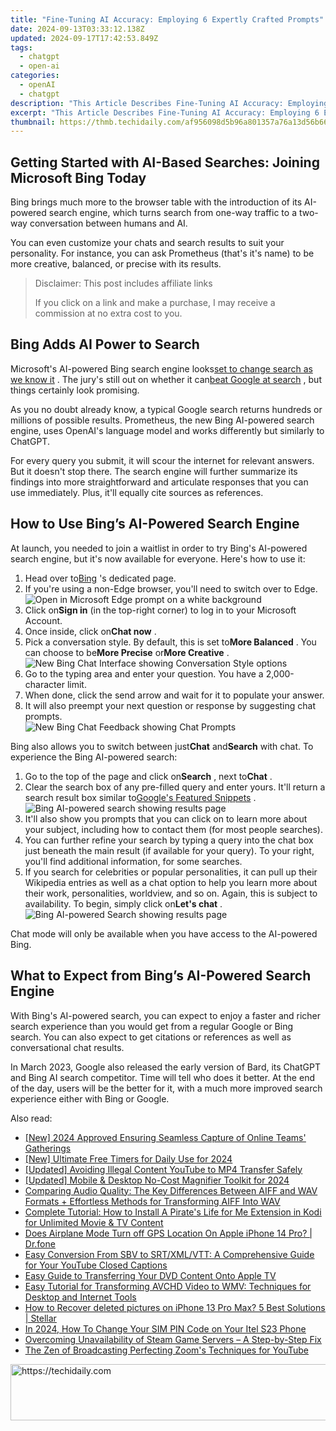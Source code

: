 ```yaml
---
title: "Fine-Tuning AI Accuracy: Employing 6 Expertly Crafted Prompts"
date: 2024-09-13T03:33:12.138Z
updated: 2024-09-17T17:42:53.849Z
tags:
  - chatgpt
  - open-ai
categories:
  - openAI
  - chatgpt
description: "This Article Describes Fine-Tuning AI Accuracy: Employing 6 Expertly Crafted Prompts"
excerpt: "This Article Describes Fine-Tuning AI Accuracy: Employing 6 Expertly Crafted Prompts"
thumbnail: https://thmb.techidaily.com/af956098d5b96a801357a76a13d56b662de68774c389334d69f7a5956a829c6f.jpg
---
```


## Getting Started with AI-Based Searches: Joining Microsoft Bing Today

 Bing brings much more to the browser table with the introduction of its AI-powered search engine, which turns search from one-way traffic to a two-way conversation between humans and AI.

 You can even customize your chats and search results to suit your personality. For instance, you can ask Prometheus (that's it's name) to be more creative, balanced, or precise with its results.

>  Disclaimer: This post includes affiliate links
>
>  If you click on a link and make a purchase, I may receive a commission at no extra cost to you.
>

## Bing Adds AI Power to Search

 Microsoft's AI-powered Bing search engine looks[set to change search as we know it](https://www.makeuseof.com/how-bing-ai-powered-change-search-experience/) . The jury's still out on whether it can[beat Google at search](https://www.makeuseof.com/bing-ai-powered-beat-google-search/) , but things certainly look promising.

 As you no doubt already know, a typical Google search returns hundreds or millions of possible results. Prometheus, the new Bing AI-powered search engine, uses OpenAI's language model and works differently but similarly to ChatGPT.

 For every query you submit, it will scour the internet for relevant answers. But it doesn't stop there. The search engine will further summarize its findings into more straightforward and articulate responses that you can use immediately. Plus, it'll equally cite sources as references.

## How to Use Bing’s AI-Powered Search Engine

 At launch, you needed to join a waitlist in order to try Bing's AI-powered search engine, but it's now available for everyone. Here's how to use it:

1. Head over to[Bing](https://www.bing.com/new?form=MY029I&OCID=MY029I) 's dedicated page.
2. If you're using a non-Edge browser, you'll need to switch over to Edge.  
![Open in Microsoft Edge prompt on a white background](https://static1.makeuseofimages.com/wordpress/wp-content/uploads/2023/05/open-in-microsoft-edge.jpg)
3. Click on**Sign in** (in the top-right corner) to log in to your Microsoft Account.
4. Once inside, click on**Chat now** .
5. Pick a conversation style. By default, this is set to**More Balanced** . You can choose to be**More Precise** or**More Creative** .  
![New Bing Chat Interface showing Conversation Style options](https://static1.makeuseofimages.com/wordpress/wp-content/uploads/2023/05/new-bing-chat-interface.jpg)
6. Go to the typing area and enter your question. You have a 2,000-character limit.
7. When done, click the send arrow and wait for it to populate your answer.
8. It will also preempt your next question or response by suggesting chat prompts.  
![New Bing Chat Feedback showing Chat Prompts](https://static1.makeuseofimages.com/wordpress/wp-content/uploads/2023/05/new-bing-chat-feedback.jpg)

 Bing also allows you to switch between just**Chat** and**Search** with chat. To experience the Bing AI-powered search:

1. Go to the top of the page and click on**Search** , next to**Chat** .
2. Clear the search box of any pre-filled query and enter yours. It'll return a search result box similar to[Google's Featured Snippets](https://www.makeuseof.com/what-are-google-featured-snippets/) .  
![Bing AI-powered search showing results page](https://static1.makeuseofimages.com/wordpress/wp-content/uploads/2023/05/bing-ai-powered-search-results.jpg)
3. It'll also show you prompts that you can click on to learn more about your subject, including how to contact them (for most people searches).
4. You can further refine your search by typing a query into the chat box just beneath the main result (if available for your query). To your right, you'll find additional information, for some searches.
5. If you search for celebrities or popular personalities, it can pull up their Wikipedia entries as well as a chat option to help you learn more about their work, personalities, worldview, and so on. Again, this is subject to availability. To begin, simply click on**Let's chat** .  
![Bing AI-powered Search showing results page](https://static1.makeuseofimages.com/wordpress/wp-content/uploads/2023/05/new-bing-search-with-ai.jpg)

 Chat mode will only be available when you have access to the AI-powered Bing.

## What to Expect from Bing’s AI-Powered Search Engine

 With Bing's AI-powered search, you can expect to enjoy a faster and richer search experience than you would get from a regular Google or Bing search. You can also expect to get citations or references as well as conversational chat results.

 In March 2023, Google also released the early version of Bard, its ChatGPT and Bing AI search competitor. Time will tell who does it better. At the end of the day, users will be the better for it, with a much more improved search experience either with Bing or Google.

<ins class="adsbygoogle"
     style="display:block"
     data-ad-format="autorelaxed"
     data-ad-client="ca-pub-7571918770474297"
     data-ad-slot="1223367746"></ins>

<ins class="adsbygoogle"
     style="display:block"
     data-ad-client="ca-pub-7571918770474297"
     data-ad-slot="8358498916"
     data-ad-format="auto"
     data-full-width-responsive="true"></ins>

<span class="atpl-alsoreadstyle">Also read:</span>
<div><ul>
<li><a href="https://remote-screen-capture.techidaily.com/new-2024-approved-ensuring-seamless-capture-of-online-teams-gatherings/"><u>[New] 2024 Approved Ensuring Seamless Capture of Online Teams' Gatherings</u></a></li>
<li><a href="https://fox-info.techidaily.com/new-ultimate-free-timers-for-daily-use-for-2024/"><u>[New] Ultimate Free Timers for Daily Use for 2024</u></a></li>
<li><a href="https://youtube-sure.techidaily.com/ed-avoiding-illegal-content-youtube-to-mp4-transfer-safely/"><u>[Updated] Avoiding Illegal Content YouTube to MP4 Transfer Safely</u></a></li>
<li><a href="https://vp-tips.techidaily.com/updated-mobile-and-desktop-no-cost-magnifier-toolkit-for-2024/"><u>[Updated] Mobile & Desktop No-Cost Magnifier Toolkit for 2024</u></a></li>
<li><a href="https://tech-hub.techidaily.com/comparing-audio-quality-the-key-differences-between-aiff-and-wav-formats-plus-effortless-methods-for-transforming-aiff-into-wav/"><u>Comparing Audio Quality: The Key Differences Between AIFF and WAV Formats + Effortless Methods for Transforming AIFF Into WAV</u></a></li>
<li><a href="https://tech-hub.techidaily.com/complete-tutorial-how-to-install-a-pirates-life-for-me-extension-in-kodi-for-unlimited-movie-and-tv-content/"><u>Complete Tutorial: How to Install A Pirate's Life for Me Extension in Kodi for Unlimited Movie & TV Content</u></a></li>
<li><a href="https://fake-location.techidaily.com/does-airplane-mode-turn-off-gps-location-on-apple-iphone-14-pro-drfone-by-drfone-virtual-ios/"><u>Does Airplane Mode Turn off GPS Location On Apple iPhone 14 Pro? | Dr.fone</u></a></li>
<li><a href="https://tech-hub.techidaily.com/easy-conversion-from-sbv-to-srtxmlvtt-a-comprehensive-guide-for-your-youtube-closed-captions/"><u>Easy Conversion From SBV to SRT/XML/VTT: A Comprehensive Guide for Your YouTube Closed Captions</u></a></li>
<li><a href="https://tech-hub.techidaily.com/easy-guide-to-transferring-your-dvd-content-onto-apple-tv/"><u>Easy Guide to Transferring Your DVD Content Onto Apple TV</u></a></li>
<li><a href="https://tech-hub.techidaily.com/easy-tutorial-for-transforming-avchd-video-to-wmv-techniques-for-desktop-and-internet-tools/"><u>Easy Tutorial for Transforming AVCHD Video to WMV: Techniques for Desktop and Internet Tools</u></a></li>
<li><a href="https://blog-min.techidaily.com/how-to-recover-deleted-pictures-on-iphone-13-pro-max-5-best-solutions-stellar-by-stellar-data-recovery-ios-iphone-data-recovery/"><u>How to Recover deleted pictures on iPhone 13 Pro Max? 5 Best Solutions | Stellar</u></a></li>
<li><a href="https://sim-unlock.techidaily.com/in-2024-how-to-change-your-sim-pin-code-on-your-itel-s23-phone-by-drfone-android/"><u>In 2024, How To Change Your SIM PIN Code on Your Itel S23 Phone</u></a></li>
<li><a href="https://common-error.techidaily.com/overcoming-unavailability-of-steam-game-servers-a-step-by-step-fix/"><u>Overcoming Unavailability of Steam Game Servers – A Step-by-Step Fix</u></a></li>
<li><a href="https://extra-resources.techidaily.com/the-zen-of-broadcasting-perfecting-zooms-techniques-for-youtube/"><u>The Zen of Broadcasting Perfecting Zoom's Techniques for YouTube</u></a></li>
</ul></div>

<!-- affiliate ads begin -->
<a href="https://appsumo.8odi.net/c/5597632/2094482/7443" target="_top" id="2094482">
  <img src="//a.impactradius-go.com/display-ad/7443-2094482" border="0" alt="https://techidaily.com" width="728" height="90"/>
</a>
<img height="0" width="0" src="https://appsumo.8odi.net/i/5597632/2094482/7443" style="position:absolute;visibility:hidden;" border="0" />
<!-- affiliate ads end -->

